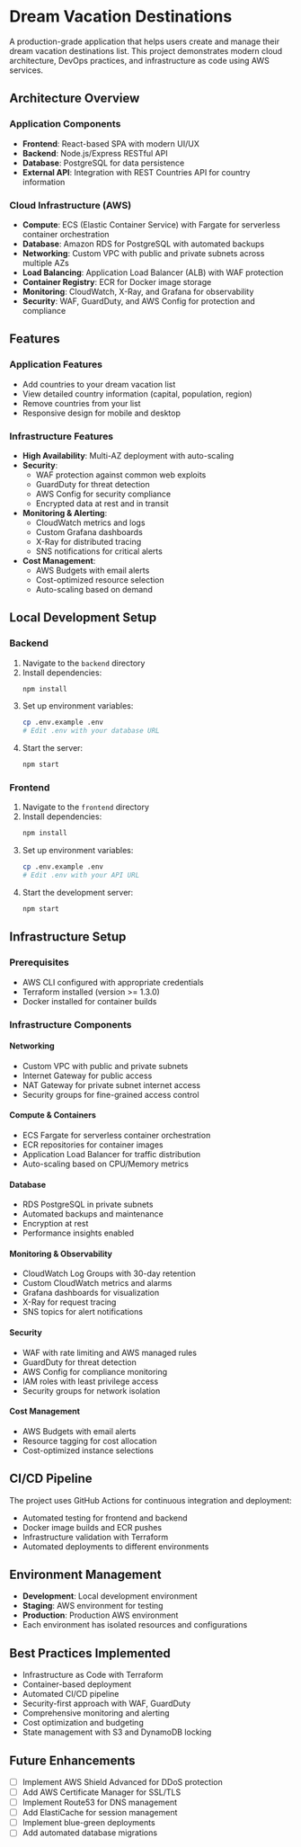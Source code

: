 # Dream Vacation Destinations

A production-grade application that helps users create and manage their dream vacation destinations list. This project demonstrates modern cloud architecture, DevOps practices, and infrastructure as code using AWS services.

## Architecture Overview

### Application Components

- **Frontend**: React-based SPA with modern UI/UX
- **Backend**: Node.js/Express RESTful API
- **Database**: PostgreSQL for data persistence
- **External API**: Integration with REST Countries API for country information

### Cloud Infrastructure (AWS)

- **Compute**: ECS (Elastic Container Service) with Fargate for serverless container orchestration
- **Database**: Amazon RDS for PostgreSQL with automated backups
- **Networking**: Custom VPC with public and private subnets across multiple AZs
- **Load Balancing**: Application Load Balancer (ALB) with WAF protection
- **Container Registry**: ECR for Docker image storage
- **Monitoring**: CloudWatch, X-Ray, and Grafana for observability
- **Security**: WAF, GuardDuty, and AWS Config for protection and compliance

## Features

### Application Features

- Add countries to your dream vacation list
- View detailed country information (capital, population, region)
- Remove countries from your list
- Responsive design for mobile and desktop

### Infrastructure Features

- **High Availability**: Multi-AZ deployment with auto-scaling
- **Security**:
  - WAF protection against common web exploits
  - GuardDuty for threat detection
  - AWS Config for security compliance
  - Encrypted data at rest and in transit
- **Monitoring & Alerting**:
  - CloudWatch metrics and logs
  - Custom Grafana dashboards
  - X-Ray for distributed tracing
  - SNS notifications for critical alerts
- **Cost Management**:
  - AWS Budgets with email alerts
  - Cost-optimized resource selection
  - Auto-scaling based on demand

## Local Development Setup

### Backend

1. Navigate to the `backend` directory
2. Install dependencies:
   ```bash
   npm install
   ```
3. Set up environment variables:
   ```bash
   cp .env.example .env
   # Edit .env with your database URL
   ```
4. Start the server:
   ```bash
   npm start
   ```

### Frontend

1. Navigate to the `frontend` directory
2. Install dependencies:
   ```bash
   npm install
   ```
3. Set up environment variables:
   ```bash
   cp .env.example .env
   # Edit .env with your API URL
   ```
4. Start the development server:
   ```bash
   npm start
   ```

## Infrastructure Setup

### Prerequisites

- AWS CLI configured with appropriate credentials
- Terraform installed (version >= 1.3.0)
- Docker installed for container builds

### Infrastructure Components

#### Networking

- Custom VPC with public and private subnets
- Internet Gateway for public access
- NAT Gateway for private subnet internet access
- Security groups for fine-grained access control

#### Compute & Containers

- ECS Fargate for serverless container orchestration
- ECR repositories for container images
- Application Load Balancer for traffic distribution
- Auto-scaling based on CPU/Memory metrics

#### Database

- RDS PostgreSQL in private subnets
- Automated backups and maintenance
- Encryption at rest
- Performance insights enabled

#### Monitoring & Observability

- CloudWatch Log Groups with 30-day retention
- Custom CloudWatch metrics and alarms
- Grafana dashboards for visualization
- X-Ray for request tracing
- SNS topics for alert notifications

#### Security

- WAF with rate limiting and AWS managed rules
- GuardDuty for threat detection
- AWS Config for compliance monitoring
- IAM roles with least privilege access
- Security groups for network isolation

#### Cost Management

- AWS Budgets with email alerts
- Resource tagging for cost allocation
- Cost-optimized instance selections

## CI/CD Pipeline

The project uses GitHub Actions for continuous integration and deployment:

- Automated testing for frontend and backend
- Docker image builds and ECR pushes
- Infrastructure validation with Terraform
- Automated deployments to different environments

## Environment Management

- **Development**: Local development environment
- **Staging**: AWS environment for testing
- **Production**: Production AWS environment
- Each environment has isolated resources and configurations

## Best Practices Implemented

- Infrastructure as Code with Terraform
- Container-based deployment
- Automated CI/CD pipeline
- Security-first approach with WAF, GuardDuty
- Comprehensive monitoring and alerting
- Cost optimization and budgeting
- State management with S3 and DynamoDB locking

## Future Enhancements

- [ ] Implement AWS Shield Advanced for DDoS protection
- [ ] Add AWS Certificate Manager for SSL/TLS
- [ ] Implement Route53 for DNS management
- [ ] Add ElastiCache for session management
- [ ] Implement blue-green deployments
- [ ] Add automated database migrations
